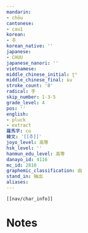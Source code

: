 ```yaml
---
mandarin:
- chōu
cantonese:
- cau1
korean:
- 추
korean_native: ''
japanese:
- CHUU
japanese_nanori: ''
vietnamese:
middle_chinese_initial: ʈʰ
middle_chinese_final: ɨu
stroke_count: '8'
radical: 手
skip_number: 1-3-5
grade_level: 4
pos: ''
english:
- pluck
- extract
羅馬字: cu
韓文: '[[추]]'
joyo_level: 高等
hsk_level: ''
hanmun_edu_level: 高等
danayo_id: 4116
mc_id: 2810
graphemic_classification: 由
stand_in: 抽出
aliases:
---
```

```meta-bind-embed
[[nav/char_info]]
```

# Notes
